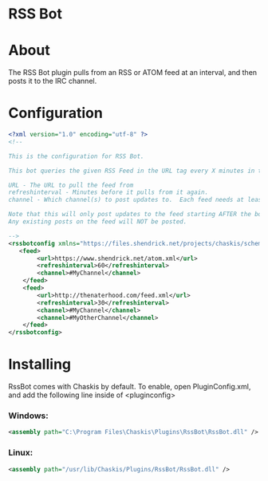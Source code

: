 ﻿RSS Bot
==============

About
======
The RSS Bot plugin pulls from an RSS or ATOM feed at an interval, and then posts it to the IRC channel.

Configuration
=====

```XML
<?xml version="1.0" encoding="utf-8" ?>
<!--

This is the configuration for RSS Bot.

This bot queries the given RSS Feed in the URL tag every X minutes in the refreshinterval tag.

URL - The URL to pull the feed from
refreshinterval - Minutes before it pulls from it again.
channel - Which channel(s) to post updates to.  Each feed needs at least one specified.

Note that this will only post updates to the feed starting AFTER the bot starts up.
Any existing posts on the feed will NOT be posted.

-->
<rssbotconfig xmlns="https://files.shendrick.net/projects/chaskis/schemas/rssbotconfig/2017/rssbotconfig.xsd">
   <feed>
        <url>https://www.shendrick.net/atom.xml</url>
        <refreshinterval>60</refreshinterval>
        <channel>#MyChannel</channel>
    </feed>
    <feed>
        <url>http://thenaterhood.com/feed.xml</url>
        <refreshinterval>30</refreshinterval>
        <channel>#MyChannel</channel>
        <channel>#MyOtherChannel</channel>
    </feed>
</rssbotconfig>
```

Installing
======

RssBot comes with Chaskis by default.  To enable, open PluginConfig.xml, and add the following line inside of &lt;pluginconfig&gt;

### Windows: ###

```XML
<assembly path="C:\Program Files\Chaskis\Plugins\RssBot\RssBot.dll" />
```

### Linux: ###

```XML
<assembly path="/usr/lib/Chaskis/Plugins/RssBot/RssBot.dll" />
```
